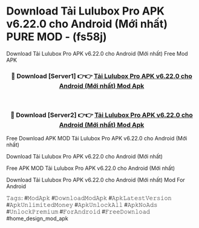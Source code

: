 # Download Tải Lulubox Pro APK v6.22.0 cho Android (Mới nhất) PURE MOD - (fs58j)
Download Tải Lulubox Pro APK v6.22.0 cho Android (Mới nhất) Free Mod APK

<div align="center">
<h3>🔴 Download [Server1] 👉👉 <a href="https://apk-comot.site?title=Tải_Lulubox_Pro_APK_v6.22.0_cho_Android_(Mới_nhất)">Tải Lulubox Pro APK v6.22.0 cho Android (Mới nhất) Mod Apk</a></h3><br>

<h3>🔴 Download [Server2] 👉👉 <a href="https://apk-comot.site?title=Tải_Lulubox_Pro_APK_v6.22.0_cho_Android_(Mới_nhất)">Tải Lulubox Pro APK v6.22.0 cho Android (Mới nhất) Mod Apk</a></h3>
</div>


Free Download APK MOD Tải Lulubox Pro APK v6.22.0 cho Android (Mới nhất)

Download Tải Lulubox Pro APK v6.22.0 cho Android (Mới nhất) 

Free APK MOD Tải Lulubox Pro APK v6.22.0 cho Android (Mới nhất) 

Download Tải Lulubox Pro APK v6.22.0 cho Android (Mới nhất) Mod For Android

𝚃𝚊𝚐𝚜: #𝙼𝚘𝚍𝙰𝚙𝚔 #𝙳𝚘𝚠𝚗𝚕𝚘𝚊𝚍𝙼𝚘𝚍𝙰𝚙𝚔 #𝙰𝚙𝚔𝙻𝚊𝚝𝚎𝚜𝚝𝚅𝚎𝚛𝚜𝚒𝚘𝚗 #𝙰𝚙𝚔𝚄𝚗𝚕𝚒𝚖𝚒𝚝𝚎𝚍𝙼𝚘𝚗𝚎𝚢 #𝙰𝚙𝚔𝚄𝚗𝚕𝚘𝚌𝚔𝙰𝚕𝚕 #𝙰𝚙𝚔𝙽𝚘𝙰𝚍𝚜 #𝚄𝚗𝚕𝚘𝚌𝚔𝙿𝚛𝚎𝚖𝚒𝚞𝚖 #𝙵𝚘𝚛𝙰𝚗𝚍𝚛𝚘𝚒𝚍 #𝙵𝚛𝚎𝚎𝙳𝚘𝚠𝚗𝚕𝚘𝚊𝚍 #home_design_mod_apk